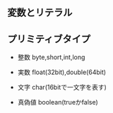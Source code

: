 ## 変数とリテラル

## プリミティブタイプ
- 整数
  byte,short,int,long

- 実数
  float(32bit),double(64bit)

- 文字
  char(16bitで一文字を表す)
  
- 真偽値
  boolean(trueかfalse)
